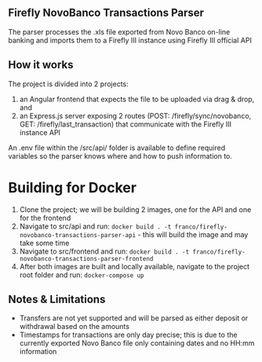 ## Firefly NovoBanco Transactions Parser

The parser processes the .xls file exported from Novo Banco on-line banking and imports them to a Firefly III instance using Firefly III official API

## How it works

The project is divided into 2 projects: 
1) an Angular frontend that expects the file to be uploaded via drag & drop, and 
2) an Express.js server exposing 2 routes (POST: /firefly/sync/novobanco, GET: /firefly/last_transaction) that communicate with the Firefly III instance API

An .env file within the /src/api/ folder is available to define required variables so the parser knows where and how to push information to.

# Building for Docker
1) Clone the project; we will be building 2 images, one for the API and one for the frontend
2) Navigate to src/api and run: `docker build . -t franco/firefly-novobanco-transactions-parser-api` - this will build the image and may take some time
3) Navigate to src/frontend and run: `docker build . -t franco/firefly-novobanco-transactions-parser-frontend`
4) After both images are built and locally available, navigate to the project root folder and run: `docker-compose up`


## Notes & Limitations
- Transfers are not yet supported and will be parsed as either deposit or withdrawal based on the amounts
- Timestamps for transactions are only day precise; this is due to the currently exported Novo Banco file only containing dates and no HH:mm information